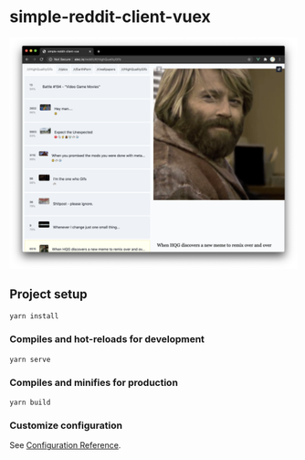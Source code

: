# simple-reddit-client-vuex

![demo](https://github.com/alectrocute/simple-reddit-client-vuex/blob/master/screenshot.png)

## Project setup
```
yarn install
```

### Compiles and hot-reloads for development
```
yarn serve
```

### Compiles and minifies for production
```
yarn build
```

### Customize configuration
See [Configuration Reference](https://cli.vuejs.org/config/).
